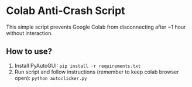 # Colab Anti-Crash Script

This simple script prevents Google Colab from disconnecting after ~1 hour without interaction.

## How to use?

1) Install PyAutoGUI: ```pip install -r requirements.txt```
2) Run script and follow instructions (remember to keep colab browser open): ```python autoclicker.py```
